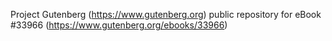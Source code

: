 Project Gutenberg (https://www.gutenberg.org) public repository for eBook #33966 (https://www.gutenberg.org/ebooks/33966)
